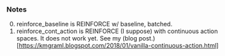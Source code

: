 ### Notes

0. reinforce_baseline is REINFORCE w/ baseline, batched.
0. reinforce_cont_action is REINFORCE (I suppose) with continuous action spaces. It does not work yet. See my (blog post.)[https://kmgraml.blogspot.com/2018/01/vanilla-continuous-action.html]
